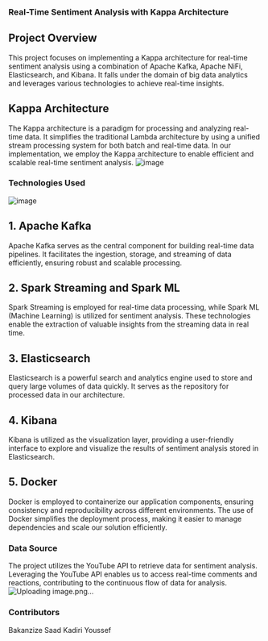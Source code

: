 ### Real-Time Sentiment Analysis with Kappa Architecture
## Project Overview
This project focuses on implementing a Kappa architecture for real-time sentiment analysis using a combination of Apache Kafka, Apache NiFi, Elasticsearch, and Kibana. It falls under the domain of big data analytics and leverages various technologies to achieve real-time insights.

## Kappa Architecture
The Kappa architecture is a paradigm for processing and analyzing real-time data. It simplifies the traditional Lambda architecture by using a unified stream processing system for both batch and real-time data. In our implementation, we employ the Kappa architecture to enable efficient and scalable real-time sentiment analysis.
![image](https://github.com/SAADBAKANZIZE/Big_Data_Project_Kappa_Architecture/assets/101594125/0c141a05-f6d0-4639-a319-edef7349b12c)


### Technologies Used
![image](https://github.com/SAADBAKANZIZE/Big_Data_Project_Kappa_Architecture/assets/101594125/738278ee-275f-44cb-9040-9c9358acb988)

## 1. Apache Kafka
Apache Kafka serves as the central component for building real-time data pipelines. It facilitates the ingestion, storage, and streaming of data efficiently, ensuring robust and scalable processing.

## 2. Spark Streaming and Spark ML
Spark Streaming is employed for real-time data processing, while Spark ML (Machine Learning) is utilized for sentiment analysis. These technologies enable the extraction of valuable insights from the streaming data in real time.

## 3. Elasticsearch
Elasticsearch is a powerful search and analytics engine used to store and query large volumes of data quickly. It serves as the repository for processed data in our architecture.

## 4. Kibana
Kibana is utilized as the visualization layer, providing a user-friendly interface to explore and visualize the results of sentiment analysis stored in Elasticsearch.
## 5. Docker
Docker is employed to containerize our application components, ensuring consistency and reproducibility across different environments. The use of Docker simplifies the deployment process, making it easier to manage dependencies and scale our solution efficiently.
### Data Source
The project utilizes the YouTube API to retrieve data for sentiment analysis. Leveraging the YouTube API enables us to access real-time comments and reactions, contributing to the continuous flow of data for analysis.
![Uploading image.png…]()


### Contributors
Bakanzize Saad
Kadiri Youssef


